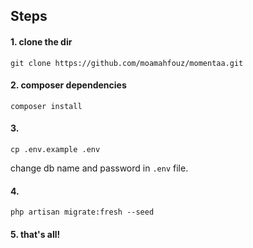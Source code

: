 ## Steps

#### 1. clone the dir
```
git clone https://github.com/moamahfouz/momentaa.git
```
#### 2. composer dependencies
```
composer install 
```
#### 3. 
```
cp .env.example .env
```
change db name and password in ```.env``` file.

#### 4. 

```
php artisan migrate:fresh --seed
```

#### 5. that's all!


